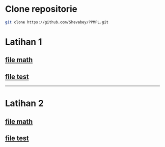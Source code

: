 # Clone repositorie
```bash
git clone https://github.com/Shevabey/PPMPL.git

```

# Latihan 1
  ## [file math](https://github.com/Shevabey/PPMPL/blob/main/latihan%201/math.mjs)
  ## [file test](https://github.com/Shevabey/PPMPL/blob/main/latihan%201/test.mjs)

________________________________________________________________________________________
# Latihan 2
  ## [file math](https://github.com/Shevabey/PPMPL/blob/main/latihan%202/math.mjs)
  ## [file test](https://github.com/Shevabey/PPMPL/blob/main/latihan%202/test.mjs)
